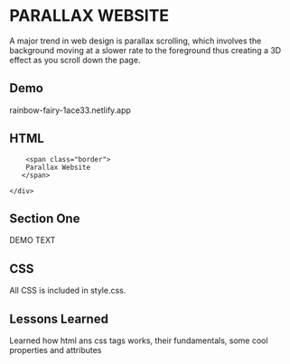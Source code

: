 
# PARALLAX WEBSITE

A major trend in web design is parallax scrolling, which involves the background moving at a slower rate to the foreground thus creating a 3D effect as you scroll down the page.
## Demo

rainbow-fairy-1ace33.netlify.app
## HTML

<div class="pic1">
    <div class="ptext">
       
        <span class="border">
        Parallax Website
       </span>

    </div>
</div>

<section class="section sec-light">
    <h2>Section One</h2>
    <p>DEMO TEXT</p>
</section>

## CSS

All CSS is included in style.css.


## Lessons Learned

Learned how html ans css tags works, their fundamentals,
some cool properties and attributes 
